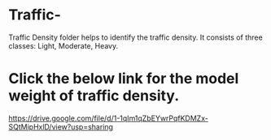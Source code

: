 # Traffic-

Traffic Density folder helps to identify the traffic density.
It consists of three classes: Light, Moderate, Heavy.

# Click the below link for the model weight of traffic density.

https://drive.google.com/file/d/1-1qIm1qZbEYwrPqfKDMZx-SQtMipHxlD/view?usp=sharing
